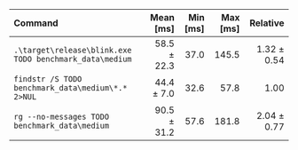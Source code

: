 | Command | Mean [ms] | Min [ms] | Max [ms] | Relative |
|:---|---:|---:|---:|---:|
| `.\target\release\blink.exe TODO benchmark_data\medium` | 58.5 ± 22.3 | 37.0 | 145.5 | 1.32 ± 0.54 |
| `findstr /S TODO benchmark_data\medium\*.* 2>NUL` | 44.4 ± 7.0 | 32.6 | 57.8 | 1.00 |
| `rg --no-messages TODO benchmark_data\medium` | 90.5 ± 31.2 | 57.6 | 181.8 | 2.04 ± 0.77 |
